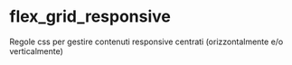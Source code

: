 # flex_grid_responsive
Regole css per gestire contenuti responsive centrati (orizzontalmente e/o verticalmente)
